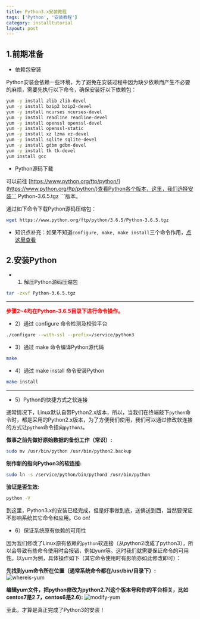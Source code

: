 ```yaml
---
title: Python3.x安装教程
tags: ['Python', '安装教程']
category: installtutorial
layout: post
---
```


## 1.前期准备

- 依赖包安装

Python安装会依赖一些环境，为了避免在安装过程中因为缺少依赖而产生不必要的麻烦，需要先执行以下命令，确保安装好以下依赖包：

```bash
yum -y install zlib zlib-devel
yum -y install bzip2 bzip2-devel
yum -y install ncurses ncurses-devel
yum -y install readline readline-devel
yum -y install openssl openssl-devel
yum -y install openssl-static
yum -y install xz lzma xz-devel
yum -y install sqlite sqlite-devel
yum -y install gdbm gdbm-devel
yum -y install tk tk-devel
yum install gcc
```

- Python源码下载

可以前往 [https://www.python.org/ftp/python/](https://www.python.org/ftp/python/)查看Python各个版本，这里，我们选择安装``` Python-3.6.5.tgz ```版本。

通过如下命令下载Python源码压缩包：
```bash
wget https://www.python.org/ftp/python/3.6.5/Python-3.6.5.tgz
```

- 知识点补充：如果不知道``` configure, make, make install ```三个命令作用，[点这里查看](https://www.cnblogs.com/tinywan/p/7230039.html)

## 2.安装Python

- 1) 解压Python源码压缩包

```bash
tar -zxvf Python-3.6.5.tgz
```

____________________

<strong style="color:red;">步骤2~4均在Python-3.6.5目录下进行命令操作。</strong>

- 2）通过 configure 命令检测及校验平台

```bash
./configure --with-ssl --prefix=/service/python3
```

- 3）通过 make 命令编译Python源代码

```bash
make
```

- 4）通过 make install 命令安装Python

```bash
make install
```

____________________

- 5）Python的快捷方式之软连接

通常情况下，Linux默认自带Python2.x版本，所以，当我们在终端敲下``` python ```命令时，都是采用的Python2.x版本，为了方便我们使用，我们可以通过修改软连接的方式让``` python ```命令指向``` python3 ```。

<strong>做事之前先做好原始数据的备份工作（常识）:</strong>
```bash
sudo mv /usr/bin/python /usr/bin/python2.backup
```

<strong>制作新的指向Python3的软连接:</strong>
```bash
sudo ln -s /service/python/bin/python3 /usr/bin/python
```

<strong>验证是否生效:</strong>
```bash
python -V
```

到这里，Python3.x的安装已经完成，但是好事做到底，送佛送到西，当然要保证不影响系统其它命令和应用。Go on!

- 6）保证系统原有依赖的可用性

因为我们修改了Linux原有依赖的``` python ```软连接（从python2改成了python3），所以会导致有些命令使用时会报错，例如yum等。这时我们就需要保证命令的可用性。以yum为例，具体操作如下（其它命令使用时有影响亦如此修改即可）：

<strong>先找到yum命令所在位置（通常系统命令都在/usr/bin/目录下）:</strong>
![whereis-yum](https://github.com/buildupchao/ImgStore/blob/master/blog/installtutorial/whereis-yum.png?raw=true)

<strong>编辑yum文件，把python修改为python2.7(这个版本号和你的平台相关，比如centos7是2.7，centos6是2.6):</strong>
![modify-yum](https://github.com/buildupchao/ImgStore/blob/master/blog/installtutorial/modify-yum.png?raw=true)

至此，才算是真正完成了Python3的安装！
